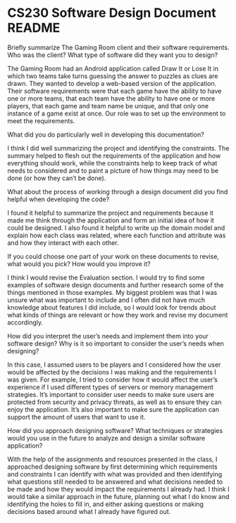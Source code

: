 # CS230 Software Design Document README
Briefly summarize The Gaming Room client and their software requirements. Who was the client? What type of software did they want you to design?

The Gaming Room had an Android application called Draw It or Lose It in which two teams take turns guessing the answer to puzzles as clues are drawn.  They wanted to develop a web-based version of the application.  Their software requirements were that each game have the ability to have one or more teams, that each team have the ability to have one or more players, that each game and team name be unique, and that only one instance of a game exist at once.  Our role was to set up the environment to meet the requirements.

What did you do particularly well in developing this documentation?

I think I did well summarizing the project and identifying the constraints.  The summary helped to flesh out the requirements of the application and how everything should work, while the constraints help to keep track of what needs to considered and to paint a picture of how things may need to be done (or how they can’t be done).

What about the process of working through a design document did you find helpful when developing the code?

I found it helpful to summarize the project and requirements because it made me think through the application and form an initial idea of how it could be designed.  I also found it helpful to write up the domain model and explain how each class was related, where each function and attribute was and how they interact with each other.

If you could choose one part of your work on these documents to revise, what would you pick? How would you improve it?

I think I would revise the Evaluation section.  I would try to find some examples of software design documents and further research some of the things mentioned in those examples.  My biggest problem was that I was unsure what was important to include and I often did not have much knowledge about features I did include, so I would look for trends about what kinds of things are relevant or how they work and revise my document accordingly.

How did you interpret the user’s needs and implement them into your software design? Why is it so important to consider the user’s needs when designing?

In this case, I assumed users to be players and I considered how the user would be affected by the decisions I was making and the requirements I was given.  For example, I tried to consider how it would affect the user’s experience if I used different types of servers or memory management strategies.  It’s important to consider user needs to make sure users are protected from security and privacy threats, as well as to ensure they can enjoy the application.  It’s also important to make sure the application can support the amount of users that want to use it.

How did you approach designing software? What techniques or strategies would you use in the future to analyze and design a similar software application?

With the help of the assignments and resources presented in the class, I approached designing software by first determining which requirements and constraints I can identify with what was provided and then identifying what questions still needed to be answered and what decisions needed to be made and how they would impact the requirements I already had.  I think I would take a similar approach in the future, planning out what I do know and identifying the holes to fill in, and either asking questions or making decisions based around what I already have figured out.
